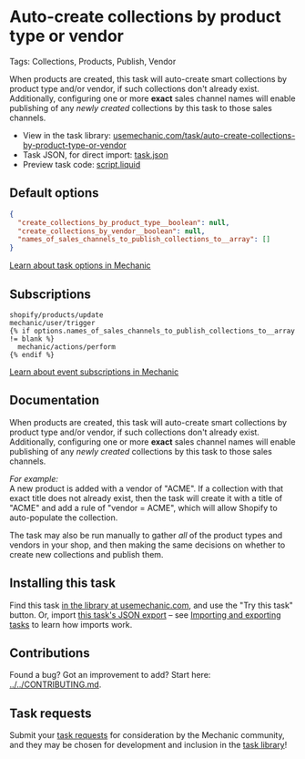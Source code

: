# Auto-create collections by product type or vendor

Tags: Collections, Products, Publish, Vendor

When products are created, this task will auto-create smart collections by product type and/or vendor, if such collections don't already exist. Additionally, configuring one or more __exact__ sales channel names will enable publishing of any _newly created_ collections by this task to those sales channels.

* View in the task library: [usemechanic.com/task/auto-create-collections-by-product-type-or-vendor](https://usemechanic.com/task/auto-create-collections-by-product-type-or-vendor)
* Task JSON, for direct import: [task.json](../../tasks/auto-create-collections-by-product-type-or-vendor.json)
* Preview task code: [script.liquid](./script.liquid)

## Default options

```json
{
  "create_collections_by_product_type__boolean": null,
  "create_collections_by_vendor__boolean": null,
  "names_of_sales_channels_to_publish_collections_to__array": []
}
```

[Learn about task options in Mechanic](https://docs.usemechanic.com/article/471-task-options)

## Subscriptions

```liquid
shopify/products/update
mechanic/user/trigger
{% if options.names_of_sales_channels_to_publish_collections_to__array != blank %}
  mechanic/actions/perform
{% endif %}
```

[Learn about event subscriptions in Mechanic](https://docs.usemechanic.com/article/408-subscriptions)

## Documentation

When products are created, this task will auto-create smart collections by product type and/or vendor, if such collections don't already exist. Additionally, configuring one or more __exact__ sales channel names will enable publishing of any _newly created_ collections by this task to those sales channels.

_For example:_  
A new product is added with a vendor of "ACME". If a collection with that exact title does not already exist, then the task will create it with a title of "ACME" and add a rule of "vendor = ACME", which will allow Shopify to auto-populate the collection.

The task may also be run manually to gather _all_ of the product types and vendors in your shop, and then making the same decisions on whether to create new collections and publish them.

## Installing this task

Find this task [in the library at usemechanic.com](https://usemechanic.com/task/auto-create-collections-by-product-type-or-vendor), and use the "Try this task" button. Or, import [this task's JSON export](../../tasks/auto-create-collections-by-product-type-or-vendor.json) – see [Importing and exporting tasks](https://docs.usemechanic.com/article/505-importing-and-exporting-tasks) to learn how imports work.

## Contributions

Found a bug? Got an improvement to add? Start here: [../../CONTRIBUTING.md](../../CONTRIBUTING.md).

## Task requests

Submit your [task requests](https://mechanic.canny.io/task-requests) for consideration by the Mechanic community, and they may be chosen for development and inclusion in the [task library](https://tasks.mechanic.dev/)!

